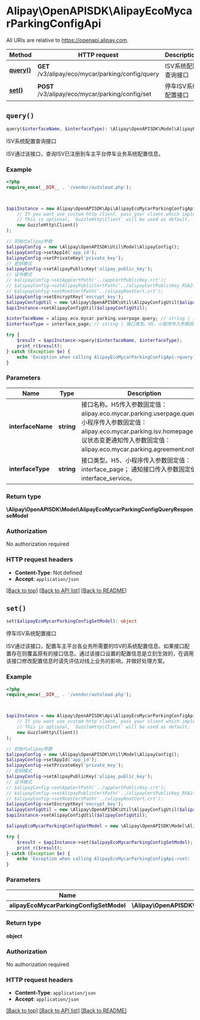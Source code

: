 # Alipay\OpenAPISDK\AlipayEcoMycarParkingConfigApi

All URIs are relative to https://openapi.alipay.com.

Method | HTTP request | Description
------------- | ------------- | -------------
[**query()**](AlipayEcoMycarParkingConfigApi.md#query) | **GET** /v3/alipay/eco/mycar/parking/config/query | ISV系统配置查询接口
[**set()**](AlipayEcoMycarParkingConfigApi.md#set) | **POST** /v3/alipay/eco/mycar/parking/config/set | 停车ISV系统配置接口


## `query()`

```php
query($interfaceName, $interfaceType): \Alipay\OpenAPISDK\Model\AlipayEcoMycarParkingConfigQueryResponseModel
```

ISV系统配置查询接口

ISV通过该接口，查询ISV已注册到车主平台停车业务系统配置信息。

### Example

```php
<?php
require_once(__DIR__ . '/vendor/autoload.php');



$apiInstance = new Alipay\OpenAPISDK\Api\AlipayEcoMycarParkingConfigApi(
    // If you want use custom http client, pass your client which implements `GuzzleHttp\ClientInterface`.
    // This is optional, `GuzzleHttp\Client` will be used as default.
    new GuzzleHttp\Client()
);

// 初始化alipay参数
$alipayConfig = new \Alipay\OpenAPISDK\Util\Model\AlipayConfig();
$alipayConfig->setAppId('app_id');
$alipayConfig->setPrivateKey('private_key');
// 密钥模式
$alipayConfig->setAlipayPublicKey('alipay_public_key');
// 证书模式
// $alipayConfig->setAppCertPath('../appCertPublicKey.crt');
// $alipayConfig->setAlipayPublicCertPath('../alipayCertPublicKey_RSA2.crt');
// $alipayConfig->setRootCertPath('../alipayRootCert.crt');
$alipayConfig->setEncryptKey('encrypt_key');
$alipayConfigUtil = new \Alipay\OpenAPISDK\Util\AlipayConfigUtil($alipayConfig);
$apiInstance->setAlipayConfigUtil($alipayConfigUtil);

$interfaceName = alipay.eco.mycar.parking.userpage.query; // string | 接口名称。H5传入参数固定值：alipay.eco.mycar.parking.userpage.query； 小程序传入参数固定值：alipay.eco.mycar.parking.isv.homepage； 协议状态变更通知传入参数固定值： alipay.eco.mycar.parking.agreement.notify。
$interfaceType = interface_page; // string | 接口类型。H5、小程序传入参数固定值：interface_page； 通知接口传入参数固定值：interface_service。

try {
    $result = $apiInstance->query($interfaceName, $interfaceType);
    print_r($result);
} catch (Exception $e) {
    echo 'Exception when calling AlipayEcoMycarParkingConfigApi->query: ', $e->getMessage(), PHP_EOL;
}
```

### Parameters

Name | Type | Description  | Notes
------------- | ------------- | ------------- | -------------
 **interfaceName** | **string**| 接口名称。H5传入参数固定值：alipay.eco.mycar.parking.userpage.query； 小程序传入参数固定值：alipay.eco.mycar.parking.isv.homepage； 协议状态变更通知传入参数固定值： alipay.eco.mycar.parking.agreement.notify。 | [optional]
 **interfaceType** | **string**| 接口类型。H5、小程序传入参数固定值：interface_page； 通知接口传入参数固定值：interface_service。 | [optional]

### Return type

**\Alipay\OpenAPISDK\Model\AlipayEcoMycarParkingConfigQueryResponseModel**

### Authorization

No authorization required

### HTTP request headers

- **Content-Type**: Not defined
- **Accept**: `application/json`

[[Back to top]](#) [[Back to API list]](../../README.md#api-endpoints)
[[Back to README]](../../README.md)

## `set()`

```php
set($alipayEcoMycarParkingConfigSetModel): object
```

停车ISV系统配置接口

ISV通过该接口，配置车主平台各业务所需要的ISV的系统配置信息。如果接口配置存在则覆盖原有的接口信息。通过该接口设置的配置信息是立刻生效的，在调用该接口修改配置信息时请先评估对线上业务的影响，并做好处理方案。

### Example

```php
<?php
require_once(__DIR__ . '/vendor/autoload.php');



$apiInstance = new Alipay\OpenAPISDK\Api\AlipayEcoMycarParkingConfigApi(
    // If you want use custom http client, pass your client which implements `GuzzleHttp\ClientInterface`.
    // This is optional, `GuzzleHttp\Client` will be used as default.
    new GuzzleHttp\Client()
);

// 初始化alipay参数
$alipayConfig = new \Alipay\OpenAPISDK\Util\Model\AlipayConfig();
$alipayConfig->setAppId('app_id');
$alipayConfig->setPrivateKey('private_key');
// 密钥模式
$alipayConfig->setAlipayPublicKey('alipay_public_key');
// 证书模式
// $alipayConfig->setAppCertPath('../appCertPublicKey.crt');
// $alipayConfig->setAlipayPublicCertPath('../alipayCertPublicKey_RSA2.crt');
// $alipayConfig->setRootCertPath('../alipayRootCert.crt');
$alipayConfig->setEncryptKey('encrypt_key');
$alipayConfigUtil = new \Alipay\OpenAPISDK\Util\AlipayConfigUtil($alipayConfig);
$apiInstance->setAlipayConfigUtil($alipayConfigUtil);

$alipayEcoMycarParkingConfigSetModel = new \Alipay\OpenAPISDK\Model\AlipayEcoMycarParkingConfigSetModel(); // \Alipay\OpenAPISDK\Model\AlipayEcoMycarParkingConfigSetModel

try {
    $result = $apiInstance->set($alipayEcoMycarParkingConfigSetModel);
    print_r($result);
} catch (Exception $e) {
    echo 'Exception when calling AlipayEcoMycarParkingConfigApi->set: ', $e->getMessage(), PHP_EOL;
}
```

### Parameters

Name | Type | Description  | Notes
------------- | ------------- | ------------- | -------------
 **alipayEcoMycarParkingConfigSetModel** | **\Alipay\OpenAPISDK\Model\AlipayEcoMycarParkingConfigSetModel**|  | [optional]

### Return type

**object**

### Authorization

No authorization required

### HTTP request headers

- **Content-Type**: `application/json`
- **Accept**: `application/json`

[[Back to top]](#) [[Back to API list]](../../README.md#api-endpoints)
[[Back to README]](../../README.md)
